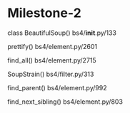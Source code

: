 # Milestone-2
class BeautifulSoup()
bs4/__init__.py/133

prettify()
bs4/element.py/2601

find_all()
bs4/element.py/2715

SoupStrain()
bs4/filter.py/313


find_parent()
bs4/element.py/992

find_next_sibling()
bs4/element.py/803


